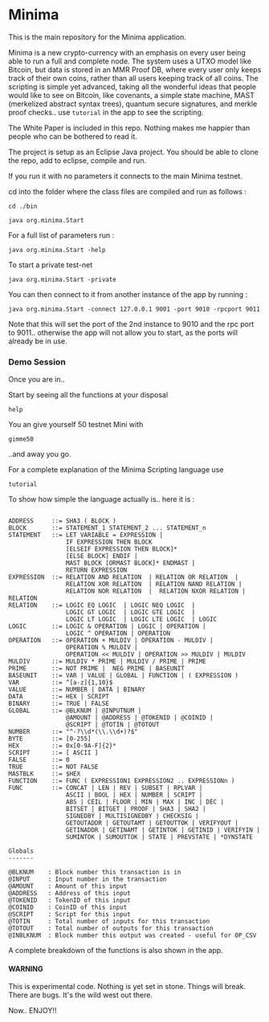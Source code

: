 # Minima

This is the main repository for the Minima application.

Minima is a new crypto-currency with an emphasis on every user being able to run a full and complete node. The system uses a UTXO model like Bitcoin, but data is stored in an MMR Proof DB, where every user only keeps track of their own coins, rather than all users keeping track of all coins. The scripting is simple yet advanced, taking all the wonderful ideas that people would like to see on Bitcoin, like covenants, a simple state machine, MAST (merkelized abstract syntax trees), quantum secure signatures, and merkle proof checks.. use `tutorial` in the app to see the scripting.   

The White Paper is included in this repo. Nothing makes me happier than people who can be bothered to read it. 

The project is setup as an Eclipse Java project. You should be able to clone the repo, add to eclipse, compile and run.

If you run it with no parameters it connects to the main Minima testnet.

cd into the folder where the class files are compiled and run as follows :

```
cd ./bin

java org.minima.Start

```

For a full list of parameters run :

```
java org.minima.Start -help
```

To start a private test-net

```
java org.minima.Start -private
```

You can then connect to it from another instance of the app by running :

```
java org.minima.Start -connect 127.0.0.1 9001 -port 9010 -rpcport 9011
```
Note that this will set the port of the 2nd instance to 9010 and the rpc port to 9011.. otherwise the app will not allow you to start, as the ports will already be in use.

### Demo Session

Once you are in..

Start by seeing all the functions at your disposal

```
help
```

You an give yourself 50 testnet Mini with

```
gimme50
```
 
..and away you go.

For a complete explanation of the Minima Scripting language use

```
tutorial

```

To show how simple the language actually is.. here it is :

```

ADDRESS     ::= SHA3 ( BLOCK )
BLOCK       ::= STATEMENT_1 STATEMENT_2 ... STATEMENT_n
STATEMENT   ::= LET VARIABLE = EXPRESSION | 
                IF EXPRESSION THEN BLOCK 
                [ELSEIF EXPRESSION THEN BLOCK]* 
                [ELSE BLOCK] ENDIF | 
                MAST BLOCK [ORMAST BLOCK]* ENDMAST |
                RETURN EXPRESSION
EXPRESSION  ::= RELATION AND RELATION  | RELATION OR RELATION  |  
                RELATION XOR RELATION  | RELATION NAND RELATION | 
                RELATION NOR RELATION  |  RELATION NXOR RELATION | RELATION
RELATION    ::= LOGIC EQ LOGIC  | LOGIC NEQ LOGIC  | 
                LOGIC GT LOGIC  | LOGIC GTE LOGIC  | 
                LOGIC LT LOGIC  | LOGIC LTE LOGIC  | LOGIC
LOGIC       ::= LOGIC & OPERATION | LOGIC | OPERATION | 
                LOGIC ^ OPERATION | OPERATION
OPERATION   ::= OPERATION + MULDIV | OPERATION - MULDIV | 
                OPERATION % MULDIV | 
                OPERATION << MULDIV | OPERATION >> MULDIV | MULDIV
MULDIV      ::= MULDIV * PRIME | MULDIV / PRIME | PRIME
PRIME       ::= NOT PRIME |  NEG PRIME | BASEUNIT
BASEUNIT    ::= VAR | VALUE | GLOBAL | FUNCTION | ( EXPRESSION )
VAR         ::= ^[a-z]{1,10}$
VALUE       ::= NUMBER | DATA | BINARY
DATA        ::= HEX | SCRIPT
BINARY      ::= TRUE | FALSE
GLOBAL      ::= @BLKNUM | @INPUTNUM |
      	        @AMOUNT | @ADDRESS | @TOKENID | @COINID |
                @SCRIPT | @TOTIN | @TOTOUT
NUMBER      ::= "^-?\\d*(\\.\\d+)?$"
BYTE        ::= [0-255]
HEX         ::= 0x[0-9A-F]{2}*
SCRIPT      ::= [ ASCII ]
FALSE       ::= 0
TRUE        ::= NOT FALSE
MASTBLK     ::= $HEX
FUNCTION    ::= FUNC ( EXPRESSION1 EXPRESSION2 .. EXPRESSIONn ) 
FUNC        ::= CONCAT | LEN | REV | SUBSET | RPLVAR |
                ASCII | BOOL | HEX | NUMBER | SCRIPT |
                ABS | CEIL | FLOOR | MIN | MAX | INC | DEC |
                BITSET | BITGET | PROOF | SHA3 | SHA2 |
                SIGNEDBY | MULTISIGNEDBY | CHECKSIG |
                GETOUTADDR | GETOUTAMT | GETOUTTOK | VERIFYOUT |
                GETINADDR | GETINAMT | GETINTOK | GETINID | VERIFYIN |
                SUMINTOK | SUMOUTTOK | STATE | PREVSTATE | *DYNSTATE

Globals
-------

@BLKNUM    : Block number this transaction is in
@INPUT     : Input number in the transaction
@AMOUNT    : Amount of this input
@ADDRESS   : Address of this input
@TOKENID   : TokenID of this input
@COINID    : CoinID of this input
@SCRIPT    : Script for this input
@TOTIN     : Total number of inputs for this transaction
@TOTOUT    : Total number of outputs for this transaction
@INBLKNUM  : Block number this output was created - useful for OP_CSV

```

A complete breakdown of the functions is also shown in the app.

#### WARNING

This is experimental code. Nothing is yet set in stone. Things will break. There are bugs. It's the wild west out there.

Now.. ENJOY!! 